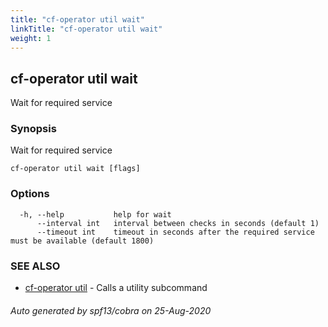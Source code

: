 ```yaml
---
title: "cf-operator util wait"
linkTitle: "cf-operator util wait"
weight: 1
---
```

## cf-operator util wait

Wait for required service

### Synopsis

Wait for required service

```
cf-operator util wait [flags]
```

### Options

```
  -h, --help           help for wait
      --interval int   interval between checks in seconds (default 1)
      --timeout int    timeout in seconds after the required service must be available (default 1800)
```

### SEE ALSO

* [cf-operator util](../cf-operator_util)	 - Calls a utility subcommand

###### Auto generated by spf13/cobra on 25-Aug-2020
